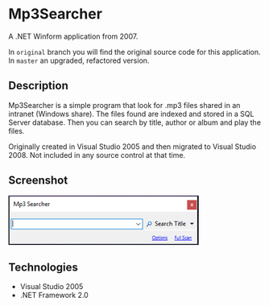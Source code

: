 # Mp3Searcher

A .NET Winform application from 2007.


In `original` branch you will find the original source code for this application. In `master` an upgraded, refactored version.

## Description 

Mp3Searcher is a simple program that look for .mp3 files shared in an intranet (Windows share). The files found are indexed and stored in a SQL Server database. Then you can search by title, author or album and play the files.

Originally created in Visual Studio 2005 and then migrated to Visual Studio 2008. Not included in any source control at that time.

## Screenshot

![screenshot](https://raw.githubusercontent.com/mamcer/mp3-searcher/master/doc/screenshot.png)

## Technologies

- Visual Studio 2005
- .NET Framework 2.0